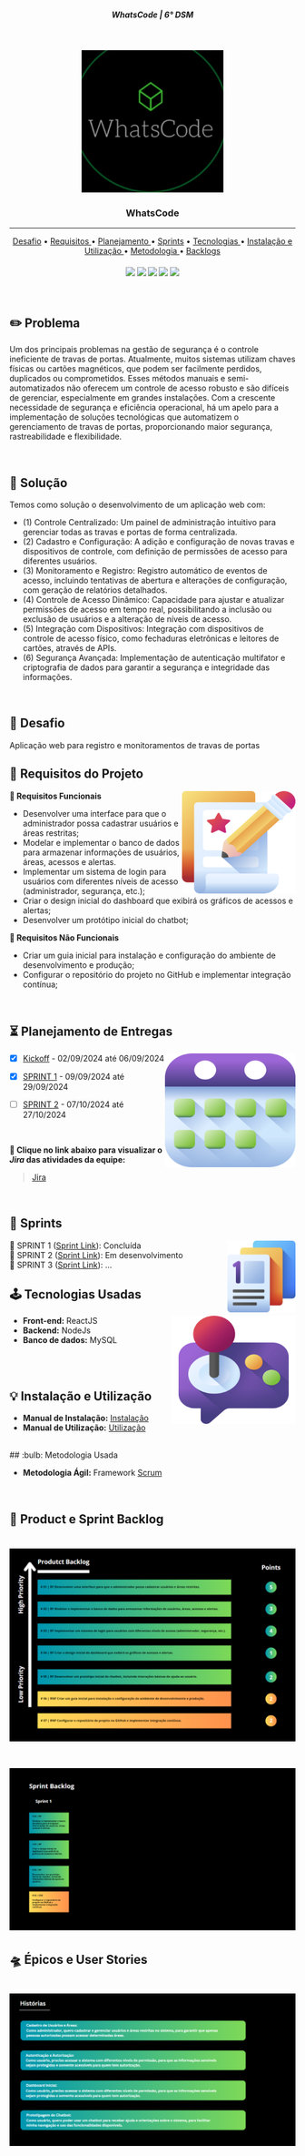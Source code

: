 <h5 align="center"> WhatsCode | 6° DSM </h5>

<br>

<p align="center">
<img src ="doc/imgs/logo.png" width="250" height="250"/>
 </h3>
<p align="center">

<p align="center">
      <h3 align="center"> WhatsCode </h3>
<p align="center">

<hr>

<p align="center"> 
   <a href="#desafio">Desafio</a> •
   <a href ="#requisitos"> Requisitos </a> •
   <a href ="#planejamento"> Planejamento </a> •
   <a href="#sprints">Sprints</a> •
   <a href ="#tecnologias"> Tecnologias </a> •
   <a href ="#instalacao_utilizacao"> Instalação e Utilização </a> •
   <a href ="#metodologia"> Metodologia </a> •
   <a href="#backlogs">Backlogs</a>

</p>
<h4 align="center"> 
 <a href="https://reactjs.org/docs/getting-started.html"><img src = "https://img.shields.io/badge/React-20232A?style=for-the-badge&logo=react&logoColor=61DAFB"/></a>
 <a href="https://nodejs.org/en/"><img src = "https://img.shields.io/badge/node.js-6DA55F?style=for-the-badge&logo=node.js&logoColor=white"/></a>
 <a href="https://developer.mozilla.org/pt-BR/docs/Web/JavaScript"><img src = "https://img.shields.io/badge/JavaScript-F7DF1E?style=for-the-badge&logo=javascript&logoColor=black"/></a> 
 <a href="https://www.typescriptlang.org/"><img src = "https://img.shields.io/badge/typescript-%23007ACC.svg?style=for-the-badge&logo=typescript&logoColor=white"/></a>
 <a href="https://www.mysql.com/"><img src = "https://img.shields.io/badge/MySQL-005C84?style=for-the-badge&logo=mysql&logoColor=white"/></a>
</h4>


<br>

## :pencil2: Problema

Um dos principais problemas na gestão de segurança é o controle ineficiente de travas de portas. Atualmente, muitos sistemas utilizam chaves físicas ou cartões magnéticos, que podem ser facilmente perdidos, duplicados ou comprometidos. Esses métodos manuais e semi-automatizados não oferecem um controle de acesso robusto e são difíceis de gerenciar, especialmente em grandes instalações. Com a crescente necessidade de segurança e eficiência operacional, há um apelo para a implementação de soluções tecnológicas que automatizem o gerenciamento de travas de portas, proporcionando maior segurança, rastreabilidade e flexibilidade.


<br>

## :rocket: Solução
Temos como solução o desenvolvimento de um aplicação web com: 
- (1) Controle Centralizado: Um painel de administração intuitivo para gerenciar todas as travas e portas de forma centralizada.
- (2) Cadastro e Configuração: A adição e configuração de novas travas e dispositivos de controle, com definição de permissões de acesso para diferentes usuários.
- (3) Monitoramento e Registro: Registro automático de eventos de acesso, incluindo tentativas de abertura e alterações de configuração, com geração de relatórios detalhados.
- (4) Controle de Acesso Dinâmico: Capacidade para ajustar e atualizar permissões de acesso em tempo real, possibilitando a inclusão ou exclusão de usuários e a alteração de níveis de acesso.
- (5) Integração com Dispositivos: Integração com dispositivos de controle de acesso físico, como fechaduras eletrônicas e leitores de cartões, através de APIs.
- (6) Segurança Avançada: Implementação de autenticação multifator e criptografia de dados para garantir a segurança e integridade das informações.
<br>

<span id="desafio">

## :milky_way: Desafio

Aplicação web para registro e monitoramentos de travas de portas
<br>

<span id="requisitos">

## :dart: Requisitos do Projeto

<img align="right" width="200" height="180" src="doc/imgs/edicao.png">

**📌 Requisitos Funcionais**
- Desenvolver uma interface para que o administrador possa cadastrar usuários e áreas restritas;
- Modelar e implementar o banco de dados para armazenar informações de usuários, áreas, acessos e alertas.
- Implementar um sistema de login para usuários com diferentes níveis de acesso (administrador, segurança, etc.);
- Criar o design inicial do dashboard que exibirá os gráficos de acessos e alertas;
- Desenvolver um protótipo inicial do chatbot;
  
**📌 Requisitos Não Funcionais**
- Criar um guia inicial para instalação e configuração do ambiente de desenvolvimento e produção;
- Configurar o repositório do projeto no GitHub e implementar integração contínua;
  
<br>

<span id="planejamento">

## :hourglass_flowing_sand: Planejamento de Entregas

<img align="right" width="230" height="200" src="doc/imgs/calendario.png">

- [x] [Kickoff](#) - 02/09/2024 até 06/09/2024

- [x] [SPRINT 1](#) - 09/09/2024 até 29/09/2024

- [ ] [SPRINT 2](#) - 07/10/2024 até 27/10/2024

<br>

**:link: Clique no link abaixo para visualizar o *Jira* das atividades da equipe:**
> [Jira](https://whatscode.atlassian.net/jira/software/projects/WTC/boards/2?atlOrigin=eyJpIjoiNGEzZTE4NzgyZjcxNDc4OWI4OWJjMTZiNGEwNjIzYTgiLCJwIjoiaiJ9)

<br>

<span id="sprints">

## :date: Sprints

<img align="right" width="120" height="126" src="doc/imgs/app-de-apresentacao-de-slides.png">

🔖 SPRINT 1 ([Sprint Link](doc/sprints/sprint1.md)): Concluída 
<br>
🔖 SPRINT 2 ([Sprint Link](doc/sprints/sprint2.md)): Em desenvolvimento 
<br>
🔖 SPRINT 3 ([Sprint Link](#)): ... 
<br>

<span id="tecnologias">

## :joystick: Tecnologias Usadas

<img align="right" width="218" height="190" src="doc/imgs/contracao-muscular.png">

* **Front-end:** ReactJS
* **Backend:** NodeJs
* **Banco de dados:** MySQL

<br>

<br>

<span id="instalacao_utilizacao">

## :bulb: Instalação e Utilização

* **Manual de Instalação:** [Instalação](https://github.com/WhatsCode-24/documentacao/blob/main/doc/guia-instalacao/README.md)
* **Manual de Utilização:** [Utilização](https://github.com/WhatsCode-24/documentacao/blob/main/doc/utilizacao/utilizacao.md)

<br>

<span id="metodologia">
## :bulb: Metodologia Usada

* **Metodologia Ágil:** Framework [Scrum](https://www.scrum.org/)

<br>

<span id="backlogs">

## :crystal_ball: Product e Sprint Backlog

<h1 align="center"> <img src = "doc/imgs/Produt.png" /> </h1>
<h1 align="center"> <img src = "doc/imgs/Sprint Backlog.png" /> </h1>

## :flying_saucer: Épicos e User Stories

<h1 align="center"> <img src = "doc/imgs/Historia.png" /></h1>


<br>
